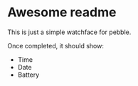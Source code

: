 # Awesome readme

This is just a simple watchface for pebble.

Once completed, it should show:
 - Time
 - Date
 - Battery
